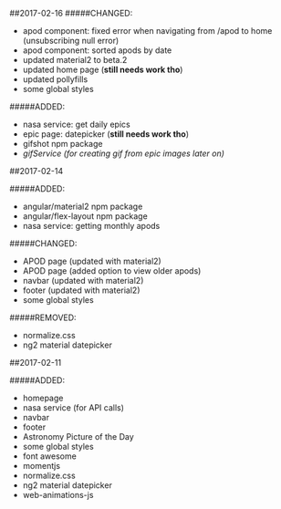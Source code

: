 ##2017-02-16
#####CHANGED:
* apod component: fixed error when navigating from /apod to home
(unsubscribing null error)
* apod component: sorted apods by date
* updated material2 to beta.2
* updated home page (**still needs work tho**)
* updated pollyfills
* some global styles

#####ADDED:
* nasa service: get daily epics
* epic page: datepicker (**still needs work tho**)
* gifshot npm package
* _gifService (for creating gif from epic images later on)_

##2017-02-14

#####ADDED:
* angular/material2 npm package
* angular/flex-layout npm package
* nasa service: getting monthly apods

#####CHANGED:
* APOD page (updated with material2)
* APOD page (added option to view older apods)
* navbar (updated with material2)
* footer (updated with material2)
* some global styles

#####REMOVED:
* normalize.css
* ng2 material datepicker




##2017-02-11

#####ADDED:
* homepage
* nasa service (for API calls)
* navbar
* footer
* Astronomy Picture of the Day
* some global styles
* font awesome
* momentjs
* normalize.css
* ng2 material datepicker
* web-animations-js
